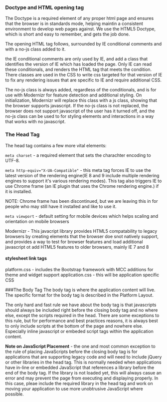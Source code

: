 

### Doctype and HTML opening tag
The Doctype is a required element of any proper html page and ensures that the browser is in standards mode, helping maintin a consistent environment to develop web pages against. We use the HTML5 Doctype, which is short and easy to remember, and gets the job done.

The opening HTML tag follows, surrounded by IE conditional comments and with a no-js class added to it.

the IE conditional comments are only used by IE, and add a class that identifies the version of IE which has loaded the page. Only IE can read these conditionals, and renders the HTML tag that meets the condition. There classes are used in the CSS to write css targeted for that version of IE to fix any rendering issues that are specific to IE and require additional CSS.

The no-js class is always added, regardless of the conditionals, and is for use with Modernizr for feature detection and additional styling. On initialization, Modernizr will replace this class with a js class, showing that the browser supports javascript. If the no-js class is not replaced, the browser does not support javascript of the user has it turned off, and the no-js class can be used to for styling elements and interactions in a way that works with no javascript.

### The Head Tag

The head tag contains a few more vital elements:

```meta charset``` - a required element that sets the charachter encoding to UTF-8.

```meta http-equiv="X-UA-Compatible"``` - this meta tag forces IE to use the latest version of the rendering engine(IE 8 and 9 include multiple rendering engines to support it's various rendering modes). This tag also triggers IE to use Chrome frame (an IE plugin that uses the Chrome rendering engine.) if it is installed.

NOTE: Chrome frame has been discontinued, but we are leaving this in for people who may still have it installed and like to use it.

```meta viewport``` - default setting for mobile devices which helps scaling and orientation on mobile browsers

Modernizr - This javacript library provides HTML5 compatability to legacy browsers by creating elements that the browser doe snot natively support, and provides a way to test for browser features and load additional javascript ot add HTML5 features to older browsers, mainly IE 7 and 8

#### stylesheet link tags
platform.css - includes the Bootstrap framework with MCC additions for theme and widget support
application.css - this will be application specific CSS

###The Body Tag
The body tag is where the application content will live. The specific format for the body tag is described in the Platform Layout.

The only hard and fast rule we have about the body tag is that javascripts should always be included right before the closing body tag and no where else, except the scripts required in the head. There are some exceptions to this rule, but for performance and best practices reasons, it is always best to only include scripts at the bottom of the page and nowhere else. Especially inline javascript or embeded script tags within the application content.

__Note on JavaScript Placement__ - the one and most common exception to the rule of placing JavaScripts before the closing body tag is for applications that are supporting legacy code and will need to include jQuery or other libraries in the head tag. This is normally needed when applications have in-line or embedded JavaScript that references a library before the end of the body tag. If the library is not loaded yet, this will always casue an error and may prevent the page from executing and displaying properly. In this case, pleae include the required library in the head tag and work on moving your application to use more unobtrusive JavaScript where possible.
